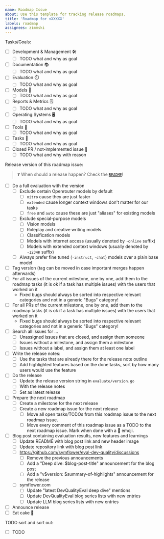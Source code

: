 ```yaml
---
name: Roadmap Issue
about: Use this template for tracking release roadmaps.
title: 'Roadmap for vXXXXX'
labels: roadmap
assignees: zimmski
---
```


Tasks/Goals:

-   [ ] Development & Management 🛠️
    -   [ ] TODO what and why as goal
-   [ ] Documentation 📚
    -   [ ] TODO what and why as goal
-   [ ] Evaluation ⏱️
    -   [ ] TODO what and why as goal
-   [ ] Models 🤖
    -   [ ] TODO what and why as goal
-   [ ] Reports & Metrics 🗒️
    -   [ ] TODO what and why as goal
-   [ ] Operating Systems 🖥️
    -   [ ] TODO what and why as goal
-   [ ] Tools 🧰
    -   [ ] TODO what and why as goal
-   [ ] Tasks 🔢
    -   [ ] TODO what and why as goal
-   [ ] Closed PR / not-implemented issue 🚫
    -   [ ] TODO what and why with reason

Release version of this roadmap issue:

> ❓ When should a release happen? Check the [`README`](../../README.md#when-and-how-to-release)!

-   [ ] Do a full evaluation with the version
    -   [ ] Exclude certain Openrouter models by default
        -   [ ] `nitro` cause they are just faster
        -   [ ] `extended` cause longer context windows don't matter for our tasks
        -   [ ] `free` and `auto` cause these are just "aliases" for existing models
    -   [ ] Exclude special-purpose models
        -   [ ] Vision models
        -   [ ] Roleplay and creative writing models
        -   [ ] Classification models
        -   [ ] Models with internet access (usually denoted by `-online` suffix)
        -   [ ] Models with extended context windows (usually denoted by `-1234K` suffix)
    -   [ ] Always prefer fine tuned (`-instruct`, `-chat`) models over a plain base model
-   [ ] Tag version (tag can be moved in case important merges happen afterwards)
-   [ ] For all issues of the current milestone, one by one, add them to the roadmap tasks (it is ok if a task has multiple issues) with the users that worked on it
    -   Fixed bugs should always be sorted into respective relevant categories and not in a generic "Bugs" category!
-   [ ] For all PRs of the current milestone, one by one, add them to the roadmap tasks (it is ok if a task has multiple issues) with the users that worked on it
    -   Fixed bugs should always be sorted into respective relevant categories and not in a generic "Bugs" category!
-   [ ] Search all issues for ...
    -   [ ] Unassigned issues that are closed, and assign them someone
    -   [ ] Issues without a milestone, and assign them a milestone
    -   [ ] Issues without a label, and assign them at least one label
-   [ ] Write the release notes:
    -   [ ] Use the tasks that are already there for the release note outline
    -   [ ] Add highlighted features based on the done tasks, sort by how many users would use the feature
-   [ ] Do the release
    -   [ ] Update the release version string in `evaluate/version.go`
    -   [ ] With the release notes
    -   [ ] Set as latest release
-   [ ] Prepare the next roadmap
    -   [ ] Create a milestone for the next release
    -   [ ] Create a new roadmap issue for the next release
        -   [ ] Move all open tasks/TODOs from this roadmap issue to the next roadmap issue.
        -   [ ] Move every comment of this roadmap issue as a TODO to the next roadmap issue. Mark when done with a :rocket: emoji.
-   [ ] Blog post containing evaluation results, new features and learnings
    -   [ ] Update README with blog post link and new header image
    -   [ ] Update repository link with blog post link
    -   [ ] https://github.com/symflower/eval-dev-quality/discussions
        -   [ ] Remove the previous announcements
        -   [ ] Add a "Deep dive: $blog-post-title" announcement for the blog post
        -   [ ] Add a "v$version: $summary-of-highlights" announcement for the release
    -   [ ] symflower.com
        -   [ ] Update "latest DevQualityEval deep dive" mentions
        -   [ ] Update DevQualityEval blog series lists with new entries
        -   [ ] Update LLM blog series lists with new entries
-   [ ] Announce release
-   [ ] Eat cake 🎂

TODO sort and sort out:

-   [ ] TODO
